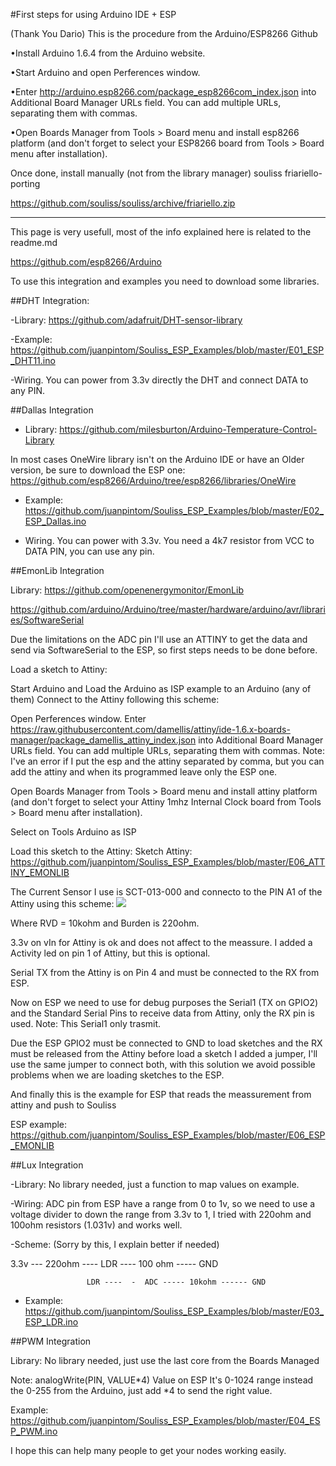 #First steps for using Arduino IDE + ESP

(Thank You Dario)
This is the procedure from the Arduino/ESP8266 Github

•Install Arduino 1.6.4 from the Arduino website.

•Start Arduino and open Perferences window.

•Enter http://arduino.esp8266.com/package_esp8266com_index.json into Additional Board Manager URLs field. You can add 
multiple URLs, separating them with commas.

•Open Boards Manager from Tools > Board menu and install esp8266 platform (and don't forget to select your ESP8266 board from Tools > Board menu after installation).

Once done, install manually (not from the library manager) souliss friariello-porting


https://github.com/souliss/souliss/archive/friariello.zip

-------------------------------------------------------------------------------------------

This page is very usefull, most of the info explained here is related to the readme.md

https://github.com/esp8266/Arduino

 

To use this integration and examples you need to download some libraries.

  

##DHT Integration:

-Library: https://github.com/adafruit/DHT-sensor-library

-Example: https://github.com/juanpintom/Souliss_ESP_Examples/blob/master/E01_ESP_DHT11.ino

-Wiring. You can power from 3.3v directly the DHT and connect DATA to any PIN. 

 

##Dallas Integration

- Library: https://github.com/milesburton/Arduino-Temperature-Control-Library

In most cases OneWire library isn't on the Arduino IDE or have an Older version, be sure to download the ESP one: https://github.com/esp8266/Arduino/tree/esp8266/libraries/OneWire

- Example: https://github.com/juanpintom/Souliss_ESP_Examples/blob/master/E02_ESP_Dallas.ino

- Wiring. You can power with 3.3v. You need a 4k7 resistor from VCC to DATA PIN, you can use any pin.

 

##EmonLib Integration

Library: https://github.com/openenergymonitor/EmonLib

https://github.com/arduino/Arduino/tree/master/hardware/arduino/avr/libraries/SoftwareSerial

Due the limitations on the ADC pin I'll use an ATTINY to get the data and send via SoftwareSerial to the ESP, so first steps needs to be done before.

Load a sketch to Attiny: 

Start Arduino and Load the Arduino as ISP example to an Arduino (any of them)
Connect to the Attiny following this scheme:

​Open Perferences window.
Enter https://raw.githubusercontent.com/damellis/attiny/ide-1.6.x-boards-manager/package_damellis_attiny_index.json into Additional Board Manager URLs field. You can add multiple URLs, separating them with commas. Note: I've an error if I put the esp and the attiny separated by comma, but you can add the attiny and when its programmed leave only the ESP one.

Open Boards Manager from Tools > Board menu and install attiny platform (and don't forget to select your Attiny 1mhz Internal Clock board from Tools > Board menu after installation).

Select on Tools Arduino as ISP 

Load this sketch to the Attiny:
Sketch Attiny:  https://github.com/juanpintom/Souliss_ESP_Examples/blob/master/E06_ATTINY_EMONLIB

The Current Sensor I use is SCT-013-000 and connecto to the PIN A1 of the Attiny using this scheme:
![](WEBPAGE) 

​Where RVD = 10kohm and Burden is 220ohm.

3.3v on vIn for Attiny is ok and does not affect to the meassure. I added a Activity led on pin 1 of Attiny, but this is optional.

Serial TX from the Attiny is on Pin 4 and must be connected to the RX from ESP.

Now on ESP we need to use for debug purposes the Serial1 (TX on GPIO2) and the Standard Serial Pins to receive data from Attiny, only the RX pin is used.  Note: This Serial1 only trasmit.

 

Due the ESP GPIO2 must be connected to GND to load sketches and the RX must be released from the Attiny before load a sketch I added a jumper, I'll use the same jumper to connect both, with this solution we avoid possible problems when we are loading sketches to the ESP.

 

And finally this is the example for ESP that reads the meassurement from attiny and push to Souliss

ESP example: https://github.com/juanpintom/Souliss_ESP_Examples/blob/master/E06_ESP_EMONLIB

 


 

##Lux Integration

-Library:  No library needed, just a function to map values on example.

-Wiring: ADC pin from ESP have a range from 0 to 1v, so we need to use a voltage divider to down the range from 3.3v to 1, I tried with 220ohm and 100ohm resistors (1.031v) and works well.

-Scheme:  (Sorry by this, I explain better if needed)

3.3v --- 220ohm ---- LDR ---- 100 ohm ----- GND

                     LDR ----  -  ADC ----- 10kohm ------ GND

- Example: https://github.com/juanpintom/Souliss_ESP_Examples/blob/master/E03_ESP_LDR.ino

##PWM Integration

Library: No library needed, just use the last core from the Boards Managed

Note: analogWrite(PIN, VALUE*4) Value on ESP It's 0-1024 range instead the 0-255 from the Arduino, just add *4  to send the right value.

Example: https://github.com/juanpintom/Souliss_ESP_Examples/blob/master/E04_ESP_PWM.ino







I hope this can help many people to get your nodes working easily.
